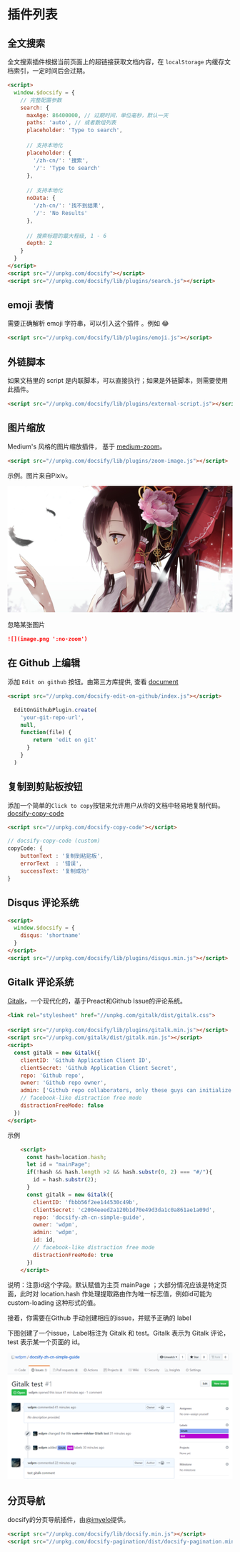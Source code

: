 # 插件列表



## 全文搜索

 全文搜索插件根据当前页面上的超链接获取文档内容，在 `localStorage` 内缓存文档索引，一定时间后会过期。

```html
<script>
  window.$docsify = {
    // 完整配置参数
    search: {
      maxAge: 86400000, // 过期时间，单位毫秒，默认一天
      paths: 'auto', // 或者数组列表
      placeholder: 'Type to search',

      // 支持本地化
      placeholder: {
        '/zh-cn/': '搜索',
        '/': 'Type to search'
      },

      // 支持本地化
      noData: {
        '/zh-cn/': '找不到结果',
        '/': 'No Results'
      },

      // 搜索标题的最大程级, 1 - 6
      depth: 2
    }
  }
</script>
<script src="//unpkg.com/docsify"></script>
<script src="//unpkg.com/docsify/lib/plugins/search.js"></script>
```



## emoji 表情

 需要正确解析 emoji 字符串，可以引入这个插件 。例如 :joy:

```html
<script src="//unpkg.com/docsify/lib/plugins/emoji.js"></script>
```



## 外链脚本

 如果文档里的 script 是内联脚本，可以直接执行；如果是外链脚本，则需要使用此插件。 

```html
<script src="//unpkg.com/docsify/lib/plugins/external-script.js"></script>
```



## 图片缩放

 Medium's 风格的图片缩放插件， 基于 [medium-zoom](https://github.com/francoischalifour/medium-zoom)。 

```html
<script src="//unpkg.com/docsify/lib/plugins/zoom-image.js"></script>
```

 示例。图片来自Pixiv。

![](assets/reimu.jpg)

忽略某张图片 

```markdown
![](image.png ':no-zoom')
```



## 在 Github 上编辑

添加 `Edit on github` 按钮。由第三方库提供, 查看 [document](https://github.com/njleonzhang/docsify-edit-on-github) 

```html
<script src="//unpkg.com/docsify-edit-on-github/index.js"></script>
```

```js
  EditOnGithubPlugin.create(
    'your-git-repo-url',
    null,
    function(file) {
        return 'edit on git'
      }
    }
  )
```



## 复制到剪贴板按钮

 添加一个简单的`Click to copy`按钮来允许用户从你的文档中轻易地复制代码。[docsify-copy-code]( https://github.com/jperasmus/docsify-copy-code )

```html
<script src="//unpkg.com/docsify-copy-code"></script>
```

```js
// docsify-copy-code (custom)
copyCode: {
    buttonText : '复制到粘贴板',
    errorText  : '错误',
    successText: '复制成功'
}
```



## Disqus 评论系统

```html
<script>
  window.$docsify = {
    disqus: 'shortname'
  }
</script>
<script src="//unpkg.com/docsify/lib/plugins/disqus.min.js"></script>
```



## Gitalk 评论系统

[Gitalk](https://github.com/gitalk/gitalk)，一个现代化的，基于Preact和Github Issue的评论系统。

```html
<link rel="stylesheet" href="//unpkg.com/gitalk/dist/gitalk.css">

<script src="//unpkg.com/docsify/lib/plugins/gitalk.min.js"></script>
<script src="//unpkg.com/gitalk/dist/gitalk.min.js"></script>
<script>
  const gitalk = new Gitalk({
    clientID: 'Github Application Client ID',
    clientSecret: 'Github Application Client Secret',
    repo: 'Github repo',
    owner: 'Github repo owner',
    admin: ['Github repo collaborators, only these guys can initialize github issues'],
    // facebook-like distraction free mode
    distractionFreeMode: false
  })
</script>
```

示例

```html
	<script>
	  const hash=location.hash;
	  let id = "mainPage";
	  if(!hash && hash.length >2 && hash.substr(0, 2) === "#/"){
	    id = hash.substr(2);
	  }
	  const gitalk = new Gitalk({
		clientID: 'fbbb56f2ee144530c49b',
		clientSecret: 'c2004eeed2a120b1d70e49d3da1c0a861ae1a09d',
		repo: 'docsify-zh-cn-simple-guide',
		owner: 'wdpm',
		admin: 'wdpm',
		id: id,
		// facebook-like distraction free mode
		distractionFreeMode: true
	  })
	</script>
```

说明：注意id这个字段。默认赋值为主页 mainPage ；大部分情况应该是特定页面，此时对 location.hash 作处理提取路由作为唯一标志值，例如id可能为 custom-loading 这种形式的值。

接着，你需要在Github 手动创建相应的issue，并赋予正确的 label

下图创建了一个issue，Label标注为 Gitalk 和 test。Gitalk 表示为 Gitalk 评论，test 表示某一个页面的 id。

![](assets/create-test-issue.PNG)



## 分页导航

 docsify的分页导航插件，由[@imyelo](https://github.com/imyelo)提供。 

```html
<script src="//unpkg.com/docsify/lib/docsify.min.js"></script>
<script src="//unpkg.com/docsify-pagination/dist/docsify-pagination.min.js"></script>
```

